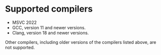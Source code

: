 # Supported compilers

* MSVC 2022
* GCC, version 11 and newer versions.
* Clang, version 18 and newer versions.

Other compilers, including older versions of the compilers listed above, are not supported.
